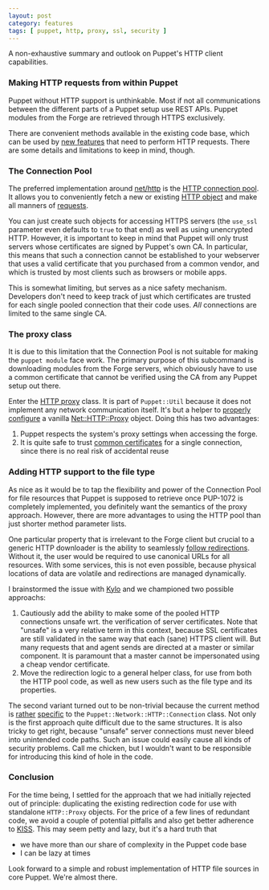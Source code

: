```yaml
---
layout: post
category: features
tags: [ puppet, http, proxy, ssl, security ]
---
```


A non-exhaustive summary and outlook on Puppet's HTTP client capabilities.

### Making HTTP requests from within Puppet

Puppet without HTTP support is unthinkable. Most if not all communications
between the different parts of a Puppet setup use REST APIs. Puppet modules
from the Forge are retrieved through HTTPS exclusively.

There are convenient methods available in the existing code base, which
can be used by [new features](https://tickets.puppetlabs.com/browse/PUP-1072)
that need to perform HTTP requests. There are some details and limitations
to keep in mind, though.

### The Connection Pool

The preferred implementation around
[net/http](http://ruby-doc.org/stdlib-2.0/libdoc/net/http/rdoc/Net/HTTP.html)
is the [HTTP connection pool](https://github.com/puppetlabs/puppet/blob/master/lib/puppet/network/http_pool.rb).
It allows you to conveniently fetch a new or existing
[HTTP object](https://github.com/puppetlabs/puppet/blob/9ca4d221864beba82272fe4146255741f99906b1/lib/puppet/network/http_pool.rb#L33)
and make all manners of [requests](https://github.com/puppetlabs/puppet/blob/9ca4d221864beba82272fe4146255741f99906b1/lib/puppet/network/http/connection.rb#L73).

You can just create such objects for accessing HTTPS servers (the `use_ssl`
parameter even defaults to `true` to that end) as well as using unencrypted
HTTP. However, it is important to keep in mind that Puppet will only trust
servers whose certificates are signed by Puppet's own CA. In particular, this
means that such a connection cannot be established to your webserver that uses
a valid certificate that you purchased from a common vendor, and which is
trusted by most clients such as browsers or mobile apps.

This is somewhat limiting, but serves as a nice safety mechanism. Developers
don't need to keep track of just which certificates are trusted for each single
pooled connection that their code uses. *All* connections are limited to the same
single CA.

### The proxy class

It is due to this limitation that the Connection Pool is not suitable for making
the `puppet module` face work. The primary purpose of this subcommand is downloading modules from the
Forge servers, which obviously have to use a common certificate that cannot be
verified using the CA from any Puppet setup out there.

Enter the [HTTP proxy](https://github.com/puppetlabs/puppet/blob/master/lib/puppet/util/http_proxy.rb)
class. It is part of `Puppet::Util` because it does not implement any network
communication itself. It's but a helper to
[properly configure](https://github.com/puppetlabs/puppet/blob/9ca4d221864beba82272fe4146255741f99906b1/lib/puppet/forge/repository.rb#L133)
a vanilla [Net::HTTP::Proxy](http://ruby-doc.org/stdlib-2.0/libdoc/net/http/rdoc/Net/HTTP.html#method-c-Proxy)
object. Doing this has two advantages:

 1. Puppet respects the system's proxy settings when accessing the forge.
 2. It is quite safe to trust [common certificates](https://github.com/puppetlabs/puppet/blob/9ca4d221864beba82272fe4146255741f99906b1/lib/puppet/forge/repository.rb#L137-142) for a single connection, since there is no real risk of accidental reuse

### Adding HTTP support to the file type

As nice as it would be to tap the flexibility and power of the Connection Pool
for file resources that Puppet is supposed to retrieve once PUP-1072 is completely
implemented, you definitely want the semantics of the proxy approach.
However, there are more advantages to using the HTTP pool than just shorter
method parameter lists.

One particular property that is irrelevant to the Forge client but crucial to
a generic HTTP downloader is the ability to seamlessly
[follow redirections](https://github.com/puppetlabs/puppet/blob/9ca4d221864beba82272fe4146255741f99906b1/lib/puppet/network/http/connection.rb#L163).
Without it, the user would be required to use canonical URLs for all resources.
With some services, this is not even possible, because physical locations of
data are volatile and redirections are managed dynamically.

I brainstormed the issue with [Kylo](https://twitter.com/kylog) and we championed
two possible approachs:

 1. Cautiously add the ability to make some of the pooled HTTP connections unsafe
    wrt. the verification of server certificates. Note that "unsafe" is a very relative
    term in this context, because SSL certificates are still validated in the same
    way that each (sane) HTTPS client will. But many requests that and agent sends
    are directed at a master or similar component. It is paramount that a master
    cannot be impersonated using a cheap vendor certificate.
 2. Move the redirection logic to a general helper class, for use from both the
    HTTP pool code, as well as new users such as the file type and its properties.

The second variant turned out to be non-trivial because the current method is
[rather](https://github.com/puppetlabs/puppet/blob/9ca4d221864beba82272fe4146255741f99906b1/lib/puppet/network/http/connection.rb#L171)
[specific](https://github.com/puppetlabs/puppet/blob/9ca4d221864beba82272fe4146255741f99906b1/lib/puppet/network/http/connection.rb#L209-231)
to the `Puppet::Network::HTTP::Connection` class. Not only is the first approach
quite difficult due to the same structures. It is also tricky to get right, because
"unsafe" server connections must never bleed into unintended code paths. Such an
issue could easily cause all kinds of security problems. Call me chicken, but
I wouldn't want to be responsible for introducing this kind of hole in the code.

### Conclusion

For the time being, I settled for the approach that we had initially rejected out
of principle: duplicating the existing redirection code for use with standalone
`HTTP::Proxy` objects. For the price of a few lines of redundant code, we avoid
a couple of potential pitfalls and also get
better adherence to [KISS](http://en.wikipedia.org/wiki/KISS_principle). This
may seem petty and lazy, but it's a hard truth that

 * we have more than our share of complexity in the Puppet code base
 * I can be lazy at times

Look forward to a simple and robust implementation of HTTP file sources in core
Puppet. We're almost there.
